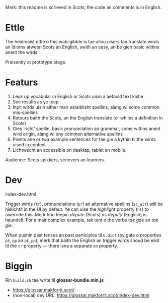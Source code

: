 Merk: this readme is scrieved in Scots; the code an comments is in English.

# Ettle

The heidmaist ettle o this wab-gibble is tae allou uisers tae translate wirds an ídioms atween Scots an English, swith an easy, an be gien basic wittins anent the wirds.

Praisently at prototype stage.

# Featurs

1. Leuk up vocabular in English or Scots uisin a aefauld text kistie
2. See results as ye teep
3. Inpit wirds uisin aither mair estaiblisht spellins, alang wi some common mis-spellins
4. Retours baith the Scots, an the English translate (or whiles a definítion in Scots)
5. Gies ‘richt’ spellin, basic pronunciation an grammar, some wittins anent wird origin, alang wi ony common alternative spellins
6. Prents ane or twa example sentences for tae gie a kythin til the wirds uised in context
5. Lichtwecht an accessible on dasktap, tablet an mobile.

Audience: Scots spikkers, scrievers an learners.

# Dev

index-dev.html

Trigger wirds (`tr`), pronunciations (`pr`) an alternative spellins (`sc_alt`) will be hielichtit in the UI by defaut. Ye can uise the *highlight* property (`hl`) to owerride this. Merk hou teepin *depute* (Scots) vs *deputy* (English) is haundelt. For a mair complex example, tak tent o the verbs *tae gae* an *tae gie*.

Whan pushin past tenses an past partíciples til `G.dict` (by gate o properties `pt`, `pp` an `pt_pp`), merk that baith the English an trigger wirds shoud be eikit til the `tr` property — there isna a separate `en` property.

# Biggin

Rin `build.sh` tae write til **glossar-bundle.min.js**

* https://glossar.makforrit.scot/
* (non-local) dev URL: https://glossar.makforrit.scot/index-dev.html
